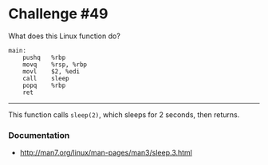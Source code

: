 # Challenge #49

What does this Linux function do?

```assembly
main:
    pushq   %rbp
    movq    %rsp, %rbp
    movl    $2, %edi
    call    sleep
    popq    %rbp
    ret
```

---

This function calls `sleep(2)`, which sleeps for 2 seconds, then returns.


### Documentation
- http://man7.org/linux/man-pages/man3/sleep.3.html
